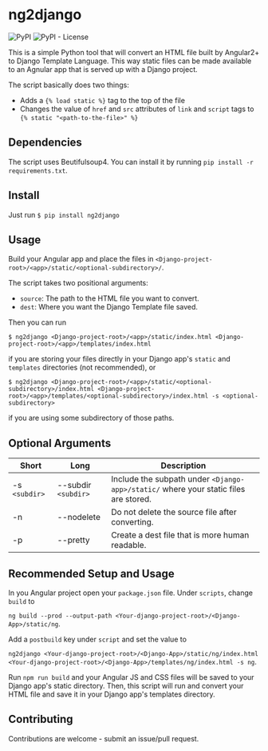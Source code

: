 # ng2django

![PyPI](https://img.shields.io/pypi/v/ng2django)
![PyPI - License](https://img.shields.io/pypi/l/ng2django)

This is a simple Python tool that will convert an HTML file built by Angular2+ to Django Template Language. This way static files can be made available to an Agnular app that is served up with a Django project.

The script basically does two things:

- Adds a `{% load static %}` tag to the top of the file
- Changes the value of `href` and `src` attributes of `link` and `script` tags to `{% static "<path-to-the-file>" %}`

## Dependencies

The script uses Beutifulsoup4. You can install it by running `pip install -r requirements.txt`.

## Install

Just run `$ pip install ng2django`

## Usage

Build your Angular app and place the files in `<Django-project-root>/<app>/static/<optional-subdirectory>/`.

The script takes two positional arguments:

- `source`: The path to the HTML file you want to convert.
- `dest`: Where you want the Django Template file saved.

Then you can run

`$ ng2django <Django-project-root>/<app>/static/index.html <Django-project-root>/<app>/templates/index.html`

if you are storing your files directly in your Django app's `static` and `templates` directories (not recommended), or

`$ ng2django <Django-project-root>/<app>/static/<optional-subdirectory>/index.html <Django-project-root>/<app>/templates/<optional-subdirectory>/index.html -s <optional-subdirectory>`

if you are using some subdirectory of those paths.

## Optional Arguments

Short | Long | Description
--- | --- | ---
-s `<subdir>` | --subdir `<subdir>` | Include the subpath under `<Django-app>/static/` where your static files are stored.
-n | --nodelete | Do not delete the source file after converting.
-p | --pretty | Create a dest file that is more human readable.

## Recommended Setup and Usage

In you Angular project open your `package.json` file. Under `scripts`, change `build` to

`ng build --prod --output-path <Your-django-project-root>/<Django-App>/static/ng`.

Add a `postbuild` key under `script` and set the value to

`ng2django <Your-django-project-root>/<Django-App>/static/ng/index.html <Your-django-project-root>/<Django-App>/templates/ng/index.html -s ng`.

Run `npm run build` and your Angular JS and CSS files will be saved to your Django app's static directory. Then, this script will run and convert your HTML file and save it in your Django app's templates directory.

## Contributing

Contributions are welcome - submit an issue/pull request.